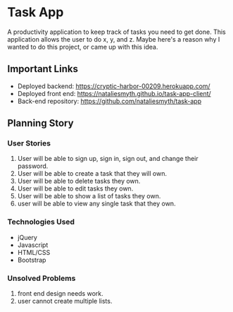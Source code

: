 # Task App

A productivity application to keep track of tasks you need to get done.
This application allows the user to do x, y, and z. Maybe here's a reason why I wanted to do this project, or came up with this idea.

## Important Links

* Deployed backend: <https://cryptic-harbor-00209.herokuapp.com/>
* Deployed front end: <https://nataliesmyth.github.io/task-app-client/>
* Back-end repository: <https://github.com/nataliesmyth/task-app>

## Planning Story

### User Stories

1. User will be able to sign up, sign in, sign out, and change their password.
1. User will be able to create a task that they will own.
1. User will be able to delete tasks they own.
1. User will be able to edit tasks they own.
1. User will be able to show a list of tasks they own.
1. user will be able to view any single task that they own.

### Technologies Used

* jQuery
* Javascript
* HTML/CSS
* Bootstrap

### Unsolved Problems

1. front end design needs work.
1. user cannot create multiple lists.
